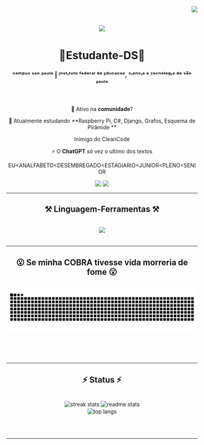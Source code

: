 <img align="right" src="https://visitor-badge.laobi.icu/badge?page_id=salesp07.salesp07" />

<h1 align="center">
    <img src="https://readme-typing-svg.herokuapp.com/?font=Righteous&size=35&center=true&vCenter=true&width=500&height=70&duration=4000&lines=Opa!+👋;" />
</h1>

<h1 align="center">📖Estudante-DS📖</h1>
  
  <h3 align="center">ᶜᵃᵐᵖᵘˢ ˢᵃᵒ ᴾᵃᵘˡᵒ | ᴵⁿˢᵗᶦᵗᵘᵗᵒ ᶠᵉᵈᵉʳᵃˡ ᵈᵉ ᴱᵈᵘᶜᵃᶜᵃᵒ, ᶜᶦᵉⁿᶜᶦᵃ ᵉ ᵀᵉᶜⁿᵒˡᵒᵍᶦᵃ ᵈᵉ ˢᵃ̃ᵒ ᴾᵃᵘˡᵒ</h3>

<br/>

<div align="center">
 
 🔭 Ativo na **comunidade**?
 
 🌱 Atualmente estudando **Raspberry Pi, C#, Django, Grafos, Esquema de Pirâmide **

Inimigo do CleanCode

⚡ O **ChatGPT** só vez o ultimo dos textos

EU<ANALFABETO<DESEMBREGADO<ESTAGIARIO<JUNIOR<PLENO<SENIOR

 </div>
 
<div align="center"> 
  <div>
<a href="https://instagram.com/qi_artur" target="_blank"><img loading="lazy" src="https://img.shields.io/badge/-Instagram-%23E4405F?style=for-the-badge&logo=instagram&logoColor=white" target="_blank"></a>
<a href = "mailto:ahlregadas@gmail.com"><img loading="lazy" src="https://img.shields.io/badge/Gmail-D14836?style=for-the-badge&logo=gmail&logoColor=white" target="_blank"></a> 
</div>
  </a>
</div>

 <hr/>
 
<h2 align="center">⚒️ Linguagem-Ferramentas ⚒️</h2>
<br/>
<div align="center">
    <!--
    <img src="https://store-images.s-microsoft.com/image/apps.23372.14107117329069310.4b704e0c-2467-45b1-84e7-6f30685c3d9c.3aef0211-caa2-419e-9994-c8bd1e0e484f?h=464" height=75><img src="https://seeklogo.com/images/S/selenium-logo-A1B53CEFB0-seeklogo.com.png" height=75>
  <img src="https://upload.wikimedia.org/wikipedia/commons/thumb/4/41/Tcl.svg/640px-Tcl.svg.png" height=75>                  -->
    <img src="https://images-wixmp-ed30a86b8c4ca887773594c2.wixmp.com/f/31722e5d-51f1-4d82-8e9a-ba9c44b1ce36/d7amjsf-c9c26c8e-e4c4-4778-a6e6-770387bce057.png?token=eyJ0eXAiOiJKV1QiLCJhbGciOiJIUzI1NiJ9.eyJzdWIiOiJ1cm46YXBwOjdlMGQxODg5ODIyNjQzNzNhNWYwZDQxNWVhMGQyNmUwIiwiaXNzIjoidXJuOmFwcDo3ZTBkMTg4OTgyMjY0MzczYTVmMGQ0MTVlYTBkMjZlMCIsIm9iaiI6W1t7InBhdGgiOiJcL2ZcLzMxNzIyZTVkLTUxZjEtNGQ4Mi04ZTlhLWJhOWM0NGIxY2UzNlwvZDdhbWpzZi1jOWMyNmM4ZS1lNGM0LTQ3NzgtYTZlNi03NzAzODdiY2UwNTcucG5nIn1dXSwiYXVkIjpbInVybjpzZXJ2aWNlOmZpbGUuZG93bmxvYWQiXX0.ncgoQ0OTBlZDRafiz9f6XoxQ_UTbbF0iu3xXRcs6huI" height=75>
    <br>
</div>

<br/>
<hr/>

<div align="center">
  <h2>😮 Se minha COBRA tivesse vida morreria de fome 😮</h2>
  <br>
  <picture>
  <source media="(prefers-color-scheme: dark)" srcset="https://raw.githubusercontent.com/ArturRegadas/ArturRegadas/output/github-contribution-grid-snake-dark.svg">
 
  <img alt="github contribution grid snake animation" src="https://raw.githubusercontent.com/ArturRegadas/ArturRegadas/output/github-contribution-grid-snake.svg">
</picture>
 
  <br/><br/><br/>
</div>

<hr/>

<h2 align="center">⚡ Status ⚡</h2>
<br>
<div align=center>
   <img width=390 src="https://github-readme-streak-stats-salesp07.vercel.app/?user=ArturRegadas&count_private=true&theme=react&border_radius=10" alt="streak stats"/>
  <img width=390 src="https://github-readme-stats-salesp07.vercel.app/api?username=ArturRegadas&count_private=true&show_icons=true&theme=react&rank_icon=github&border_radius=10" alt="readme stats" />
  <br/>
  <img width=325 align="center" src="https://github-readme-stats-salesp07.vercel.app/api/top-langs/?username=ArturRegadas&hide=HTML&langs_count=8&layout=compact&theme=react&border_radius=10&size_weight=0.5&count_weight=0.5&exclude_repo=github-readme-stats" alt="top langs" />
</div>

<br/><br/>

<hr/>



<!--
CREDITOS:
_generated with [Platane/snk](https://github.com/Platane/snk)_
